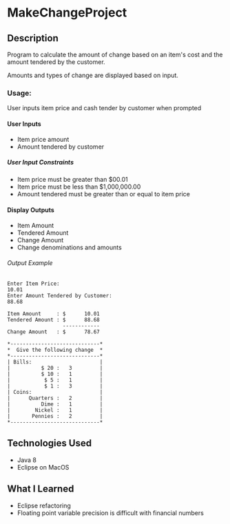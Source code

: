 # MakeChangeProject

## Description

Program to calculate the amount of change based on an item's cost and the amount
tendered by the customer.

Amounts and types of change are displayed based on input.

### Usage:
User inputs item price and cash tender by customer when prompted

#### User Inputs
- Item price amount
- Amount tendered by customer

##### User Input Constraints
- Item price must be greater than $00.01
- Item price must be less than $1,000,000.00
- Amount tendered must be greater than or equal to item price

#### Display Outputs
- Item Amount
- Tendered Amount
- Change Amount
- Change denominations and amounts

###### Output Example

```formatted output
Enter Item Price: 
10.01
Enter Amount Tendered by Customer: 
88.68

Item Amount     : $      10.01
Tendered Amount : $      88.68
                  ------------
Change Amount   : $      78.67

*-----------------------------*
*  Give the following change  *
*-----------------------------*
| Bills:                      |
|          $ 20 :   3         |
|          $ 10 :   1         |
|           $ 5 :   1         |
|           $ 1 :   3         |
| Coins:                      |
|      Quarters :   2         |
|          Dime :   1         |
|        Nickel :   1         |
|       Pennies :   2         |
*-----------------------------*
```

## Technologies Used
- Java 8
- Eclipse on MacOS

## What I Learned
- Eclipse refactoring
- Floating point variable precision is difficult with financial numbers
